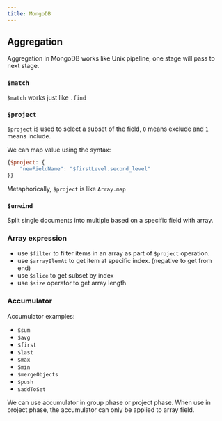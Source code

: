 ```yaml
---
title: MongoDB
---
```


## Aggregation

Aggregation in MongoDB works like Unix pipeline, one stage will pass to next stage.

### `$match`

`$match` works just like `.find`

### `$project`

`$project` is used to select a subset of the field, `0` means exclude and `1` means include.

We can map value using the syntax:

```js
{$project: {
    "newFieldName": "$firstLevel.second_level"
}}
```

Metaphorically, `$project` is like `Array.map`

### `$unwind`

Split single documents into multiple based on a specific field with array.

### Array expression

- use `$filter` to filter items in an array as part of `$project` operation.
- use `$arrayElemAt` to get item at specific index. (negative to get from end)
- use `$slice` to get subset by index
- use `$size` operator to get array length

### Accumulator

Accumulator examples:

- `$sum`
- `$avg`
- `$first`
- `$last`
- `$max`
- `$min`
- `$mergeObjects`
- `$push`
- `$addToSet`

We can use accumulator in group phase or project phase. When use in project phase, the accumulator can only be applied to array field.
